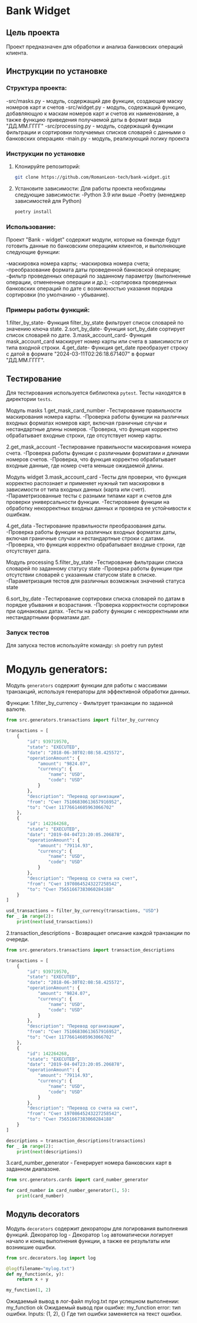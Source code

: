 # Bank Widget

## Цель проекта

Проект предназначен для обработки и анализа банковских операций клиента.

## Инструкции по установке
### Структура проекта:

-src/masks.py - модуль, содержащий две функции, 
создающие маску номеров карт и счетов
-src/widget.py - модуль, содержащий функцию, 
добавляющую к маскам номеров карт и счетов их наименование, 
а также функцию приведения получаемой даты в
формат вида "ДД.ММ.ГГГГ"
-src/processing.py - модуль, содержащий функции фильтрации
и сортировки получаемых списков словарей с данными 
о банковских операциях
-main.py - модуль, реализующий логику проекта

### Инструкции по установке

1. Клонируйте репозиторий:
   ```sh
   git clone https://github.com/RomanLeon-tech/bank-widget.git
2. Установите зависимости:
Для работы проекта необходимы следующие зависимости:
-Python 3.9 или выше
-Poetry (менеджер зависимостей для Python)
   ```sh
   poetry install

### Использование:

Проект "Bank - widget" содержит модули, которые 
на бэкенде будут готовить данные
по банковским операциям клиентов, 
и выполняющие следующие функции:

-маскировка номера карты;
-маскировка номера счета;
-преобразование формата даты 
проведенной банковской операции;
-фильтр проведенных операций по заданному параметру
(выполненные операции, отмененные операции и др.);
-сортировка проведенных банковских операций
по дате с возможностью указания порядка сортировки 
(по умолчанию - убывание).

### Примеры работы функций:

1.filter_by_state-
Функция filter_by_state фильтрует список словарей 
по значению ключа state.
2.sort_by_date-
Функция sort_by_date сортирует список словарей по дате.
3.mask_account_card-
Функция mask_account_card маскирует номер карты или счета
в зависимости от типа входной строки.
4.get_date-
Функция get_date преобразует строку с датой
в формате "2024-03-11T02:26:18.671407" в формат "ДД.ММ.ГГГГ".

## Тестирование

Для тестирования используется библиотека `pytest`. 
Тесты находятся в директории `tests`.

Модуль masks
1.get_mask_card_number
-Тестирование правильности маскирования номера карты.
-Проверка работы функции на различных входных форматах номеров карт, 
включая граничные случаи и нестандартные длины номеров.
-Проверка, что функция корректно обрабатывает входные строки, 
где отсутствует номер карты.

2.get_mask_account
-Тестирование правильности маскирования номера счета.
-Проверка работы функции с различными форматами и длинами номеров счетов.
-Проверка, что функция корректно обрабатывает входные данные, 
где номер счета меньше ожидаемой длины.

Модуль widget
3.mask_account_card
-Тесты для проверки, что функция корректно распознает и применяет 
нужный тип маскировки в зависимости от типа входных данных (карта или счет).
-Параметризованные тесты с разными типами карт и счетов 
для проверки универсальности функции.
-Тестирование функции на обработку некорректных входных 
данных и проверка ее устойчивости к ошибкам.

4.get_data
-Тестирование правильности преобразования даты.
-Проверка работы функции на различных входных форматах даты, 
включая граничные случаи и нестандартные строки с датами.
-Проверка, что функция корректно обрабатывает входные строки, 
где отсутствует дата.

Модуль processing
5.filter_by_state
-Тестирование фильтрации списка словарей по заданному статусу 
state
-Проверка работы функции при отсутствии словарей с указанным статусом 
state в списке.
-Параметризация тестов для различных возможных значений статуса
state
 
6.sort_by_date
-Тестирование сортировки списка словарей по датам в порядке убывания и возрастания.
-Проверка корректности сортировки при одинаковых датах.
-Тесты на работу функции с некорректными или нестандартными форматами дат.

### Запуск тестов
Для запуска тестов используйте команду:
   ```sh```
   poetry run pytest

# Модуль generators:

Модуль `generators` содержит функции для работы с массивами транзакций, 
используя генераторы для эффективной обработки данных.

Функции:
1.filter_by_currency - Фильтрует транзакции по заданной валюте.
```python
from src.generators.transactions import filter_by_currency

transactions = [
    {
        "id": 939719570,
        "state": "EXECUTED",
        "date": "2018-06-30T02:08:58.425572",
        "operationAmount": {
            "amount": "9824.07",
            "currency": {
                "name": "USD",
                "code": "USD"
            }
        },
        "description": "Перевод организации",
        "from": "Счет 75106830613657916952",
        "to": "Счет 11776614605963066702"
    },
    {
        "id": 142264268,
        "state": "EXECUTED",
        "date": "2019-04-04T23:20:05.206878",
        "operationAmount": {
            "amount": "79114.93",
            "currency": {
                "name": "USD",
                "code": "USD"
            }
        },
        "description": "Перевод со счета на счет",
        "from": "Счет 19708645243227258542",
        "to": "Счет 75651667383060284188"
    }
]

usd_transactions = filter_by_currency(transactions, "USD")
for _ in range(2):
    print(next(usd_transactions))
```
2.transaction_descriptions - Возвращает описание каждой транзакции по очереди.
```python
from src.generators.transactions import transaction_descriptions

transactions = [
    {
        "id": 939719570,
        "state": "EXECUTED",
        "date": "2018-06-30T02:08:58.425572",
        "operationAmount": {
            "amount": "9824.07",
            "currency": {
                "name": "USD",
                "code": "USD"
            }
        },
        "description": "Перевод организации",
        "from": "Счет 75106830613657916952",
        "to": "Счет 11776614605963066702"
    },
    {
        "id": 142264268,
        "state": "EXECUTED",
        "date": "2019-04-04T23:20:05.206878",
        "operationAmount": {
            "amount": "79114.93",
            "currency": {
                "name": "USD",
                "code": "USD"
            }
        },
        "description": "Перевод со счета на счет",
        "from": "Счет 19708645243227258542",
        "to": "Счет 75651667383060284188"
    }
]

descriptions = transaction_descriptions(transactions)
for _ in range(2):
    print(next(descriptions))
```
3.card_number_generator - Генерирует номера банковских карт в заданном диапазоне.
```python
from src.generators.cards import card_number_generator

for card_number in card_number_generator(1, 5):
    print(card_number)
```

## Модуль decorators
Модуль `decorators` содержит декораторы для логирования выполнения функций.
Декоратор log - Декоратор `log` автоматически логирует начало и конец выполнения функции, 
а также ее результаты или возникшие ошибки.
```python
from src.decorators.log import log

@log(filename="mylog.txt")
def my_function(x, y):
    return x + y

my_function(1, 2)
```
Ожидаемый вывод в лог-файл mylog.txt при успешном выполнении: my_function ok
Ожидаемый вывод при ошибке: my_function error: тип ошибки. Inputs: (1, 2), {}
Где тип ошибки заменяется на текст ошибки.
